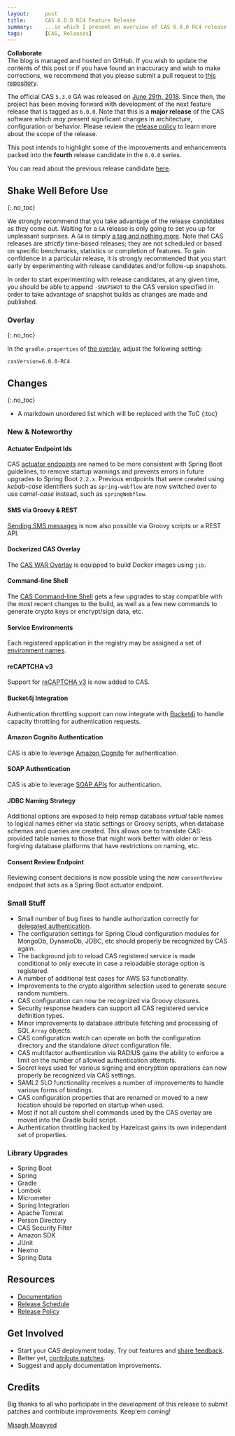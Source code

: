 ```yaml
---
layout:     post
title:      CAS 6.0.0 RC4 Feature Release
summary:    ...in which I present an overview of CAS 6.0.0 RC4 release.
tags:       [CAS, Releases]
---
```


<!--
<div class="alert alert-danger">
  <strong>WATCH OUT!</strong><br/>This post is not official yet and may be heavily edited as CAS development makes progress. <a href="https://apereo.github.io/feed.xml">Watch</a> for further updates.
</div>
-->

<div class="alert alert-success">
  <strong>Collaborate</strong><br/>The blog is managed and hosted on GitHub. If you wish to update the contents of this post or if you have found an inaccuracy and wish to make corrections, we recommend that you please submit a pull request to <a href="https://github.com/apereo/apereo.github.io">this repository</a>.
</div>

The official CAS `5.3.0` GA was released on [June 29th, 2018](https://github.com/apereo/cas/releases/tag/v5.3.0). Since then, the project has been moving forward with development of the next feature release that is tagged as `6.0.0`. Note that this is a **major release** of the CAS software which *may* present significant changes in architecture, configuration or behavior. Please review the [release policy](https://apereo.github.io/cas/developer/Release-Policy.html) to learn more about the scope of the release.

This post intends to highlight some of the improvements and enhancements packed into the **fourth** release candidate in the `6.0.0` series.

You can read about the previous release candidate [here](https://apereo.github.io/2018/10/26/600rc3-release/).

## Shake Well Before Use
{:.no_toc}

We strongly recommend that you take advantage of the release candidates as they come out. Waiting for a `GA` release is only going to set you up for unpleasant surprises. A `GA` is simply [a tag and nothing more](https://apereo.github.io/2017/03/08/the-myth-of-ga-rel/). Note that CAS releases are *strictly* time-based releases; they are not scheduled or based on specific benchmarks, statistics or completion of features. To gain confidence in a particular release, it is strongly recommended that you start early by experimenting with release candidates and/or follow-up snapshots.

In order to start experimenting with release candidates, at any given time, you should be able to append `-SNAPSHOT` to the CAS version specified in order to take advantage of snapshot builds as changes are made and published.

### Overlay
{:.no_toc}

In the `gradle.properties` of [the overlay](https://github.com/apereo/cas-overlay-template), adjust the following setting:

```properties
casVersion=6.0.0-RC4
```

## Changes
{:.no_toc}

* A markdown unordered list which will be replaced with the ToC
{:toc}

### New & Noteworthy

#### Actuator Endpoint Ids

CAS [actuator endpoints](https://apereo.github.io/cas/development/installation/Monitoring-Statistics.html) are named to be more consistent with Spring Boot guidelines, to remove startup warnings and prevents errors in future upgrades to Spring Boot `2.2.x`. Previous endpoints that were created using *kebab-case* identifiers such as `spring-webflow` are now switched over to use *camel-case* instead, such as `springWebflow`.

#### SMS via Groovy & REST

[Sending SMS messages](https://apereo.github.io/cas/development/installation/SMS-Messaging-Configuration.html) is now also possible via Groovy scripts or a REST API.

#### Dockerized CAS Overlay

The [CAS WAR Overlay](https://github.com/apereo/cas-overlay-template) is equipped to build Docker images using `jib`.

#### Command-line Shell

The [CAS Command-line Shell](https://apereo.github.io/cas/development/installation/Configuring-Commandline-Shell.html) gets a few upgrades to stay compatible with the most recent changes to the build, as well as a few new commands to generate crypto keys or encrypt/sign data, etc.

#### Service Environments

Each registered application in the registry may be assigned a set of [environment names](https://apereo.github.io/cas/development/services/Configuring-Service-Environments.html).

#### reCAPTCHA v3

Support for [reCAPTCHA v3](https://apereo.github.io/cas/development/integration/Configuring-Google-reCAPTCHA.html) is now added to CAS.

#### Bucket4j Integration

Authentication throttling support can now integrate with [Bucket4j](https://apereo.github.io/cas/development/installation/Configuring-Authentication-Throttling.html) to handle capacity throttling for authentication requests.

#### Amazon Cognito Authentication

CAS is able to leverage [Amazon Cognito](https://apereo.github.io/cas/development/installation/AWS-Cognito-Authentication.html) for authentication.

#### SOAP Authentication

CAS is able to leverage [SOAP APIs](https://apereo.github.io/cas/development/installation/SOAP-Authentication.html) for authentication.

#### JDBC Naming Strategy

Additional options are exposed to help remap database *virtual* table names to logical names either via static settings or Groovy scripts, 
when database schemas and queries are created. This allows one to translate CAS-provided table names to those that might work better 
with older or less forgiving database platforms that have restrictions on naming, etc.

#### Consent Review Endpoint

Reviewing consent decisions is now possible using the new `consentReview` endpoint that acts as a Spring Boot actuator endpoint.

### Small Stuff

- Small number of bug fixes to handle authorization correctly for [delegated authentication](https://apereo.github.io/cas/development/integration/Delegate-Authentication.html).
- The configuration settings for Spring Cloud configuration modules for MongoDb, DynamoDb, JDBC, etc should properly be recognized by CAS again.
- The background job to reload CAS registered service is made conditional to only execute in case a reloadable storage option is registered.
- A number of additional test cases for AWS S3 functionality.
- Improvements to the crypto algorithm selection used to generate secure random numbers.
- CAS configuration can now be recognized via Groovy closures.
- Security response headers can support all CAS registered service definition types.
- Minor improvements to database attribute fetching and processing of SQL `Array` objects.
- CAS configuration watch can operate on both the configuration directory and the standalone *direct* configuration file.
- CAS multifactor authentication via RADIUS gains the ability to enforce a limit on the number of allowed authentication attempts.
- Secret keys used for various signing and encryption operations can now properly be recognized via CAS settings.
- SAML2 SLO functionality receives a number of improvements to handle various forms of bindings.
- CAS configuration properties that are renamed or moved to a new location should be reported on startup when used.
- Most if not all custom shell commands used by the CAS overlay are moved into the Gradle build script.
- Authentication throttling backed by Hazelcast gains its own independant set of properties.

### Library Upgrades

- Spring Boot
- Spring
- Gradle
- Lombok
- Micrometer
- Spring Integration
- Apache Tomcat
- Person Directory
- CAS Security Filter
- Amazon SDK
- JUnit
- Nexmo
- Spring Data

## Resources

- [Documentation](https://apereo.github.io/cas/development/)
- [Release Schedule](https://github.com/apereo/cas/milestones)
- [Release Policy](https://apereo.github.io/cas/developer/Release-Policy.html)

## Get Involved

- Start your CAS deployment today. Try out features and [share feedback](https://apereo.github.io/cas/Mailing-Lists.html).
- Better yet, [contribute patches](https://apereo.github.io/cas/developer/Contributor-Guidelines.html).
- Suggest and apply documentation improvements.

## Credits

Big thanks to all who participate in the development of this release to submit patches and contribute improvements. Keep'em coming!

[Misagh Moayyed](https://twitter.com/misagh84)
